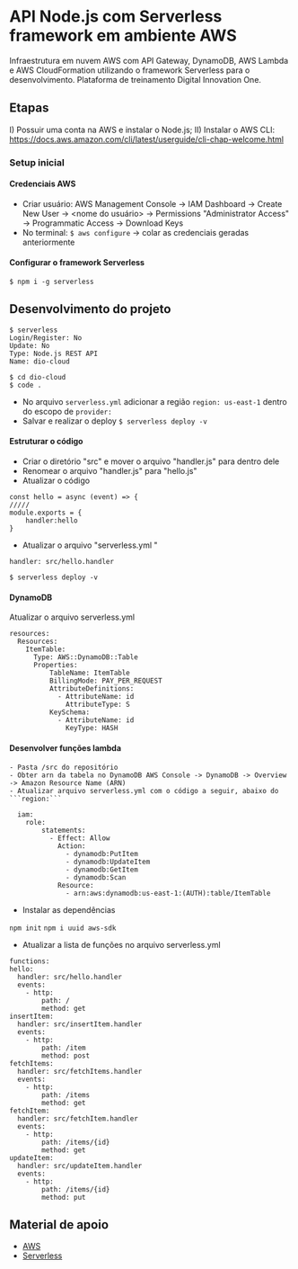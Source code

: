 # API Node.js com Serverless framework em ambiente AWS

Infraestrutura em nuvem AWS com API Gateway, DynamoDB, AWS Lambda e AWS CloudFormation utilizando o framework Serverless para o desenvolvimento. Plataforma de treinamento Digital Innovation One.

## Etapas
 
 I) Possuir uma conta na AWS e instalar o Node.js;
 II) Instalar o AWS CLI: https://docs.aws.amazon.com/cli/latest/userguide/cli-chap-welcome.html

### Setup inicial

#### Credenciais AWS

- Criar usuário: AWS Management Console -> IAM Dashboard -> Create New User -> <nome do usuário> -> Permissions "Administrator Access" -> Programmatic Access -> Download Keys
- No terminal: ```$ aws configure``` -> colar as credenciais geradas anteriormente

#### Configurar o framework Serverless
```$ npm i -g serverless```

## Desenvolvimento do projeto
 
```
$ serverless
Login/Register: No
Update: No
Type: Node.js REST API
Name: dio-cloud
```
```
$ cd dio-cloud
$ code .
``` 
- No arquivo ```serverless.yml``` adicionar a região ```region: us-east-1``` dentro do escopo de ```provider:```
- Salvar e realizar o deploy ```$ serverless deploy -v```

#### Estruturar o código

- Criar o diretório "src" e mover o arquivo "handler.js" para dentro dele
- Renomear o arquivo "handler.js" para "hello.js"
- Atualizar o código 
```
const hello = async (event) => {
/////
module.exports = {
    handler:hello
}
```
- Atualizar o arquivo "serverless.yml "
```
handler: src/hello.handler
```
```$ serverless deploy -v ```

#### DynamoDB
Atualizar o arquivo serverless.yml
```
resources:
  Resources:
    ItemTable:
      Type: AWS::DynamoDB::Table
      Properties:
          TableName: ItemTable
          BillingMode: PAY_PER_REQUEST
          AttributeDefinitions:
            - AttributeName: id
              AttributeType: S
          KeySchema:
            - AttributeName: id
              KeyType: HASH
```
#### Desenvolver funções lambda

	- Pasta /src do repositório
 	- Obter arn da tabela no DynamoDB AWS Console -> DynamoDB -> Overview -> Amazon Resource Name (ARN)
	- Atualizar arquivo serverless.yml com o código a seguir, abaixo do ```region:```
  ```
	iam:
      role:
          statements:
            - Effect: Allow
              Action:
                - dynamodb:PutItem
                - dynamodb:UpdateItem
                - dynamodb:GetItem
                - dynamodb:Scan
              Resource:
                - arn:aws:dynamodb:us-east-1:(AUTH):table/ItemTable
  ```
  
   - Instalar as dependências

   ```npm init```
   ```npm i uuid aws-sdk```
   
  - Atualizar a lista de funções no arquivo serverless.yml
  ```
  functions:
  hello:
    handler: src/hello.handler
    events:
      - http:
          path: /
          method: get
  insertItem:
    handler: src/insertItem.handler
    events:
      - http:
          path: /item
          method: post
  fetchItems:
    handler: src/fetchItems.handler
    events:
      - http:
          path: /items
          method: get
  fetchItem:
    handler: src/fetchItem.handler
    events:
      - http:
          path: /items/{id}
          method: get
  updateItem:
    handler: src/updateItem.handler
    events:
      - http:
          path: /items/{id}
          method: put
  ```

## Material de apoio
* [AWS](https://docs.aws.amazon.com/index.html)
* [Serverless](https://github.com/serverless/serverless)
